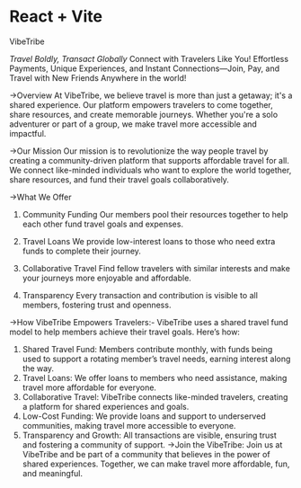 # React + Vite

VibeTribe

*Travel Boldly, Transact Globally*
Connect with Travelers Like You! Effortless Payments, Unique Experiences, and Instant Connections—Join, Pay, and Travel with New Friends Anywhere in the world!

->Overview
At VibeTribe, we believe travel is more than just a getaway; it's a shared experience. Our platform empowers travelers to come together, share resources, and create memorable journeys. Whether you're a solo adventurer or part of a group, we make travel more accessible and impactful.

->Our Mission
Our mission is to revolutionize the way people travel by creating a community-driven platform that supports affordable travel for all. We connect like-minded individuals who want to explore the world together, share resources, and fund their travel goals collaboratively.

->What We Offer
1. Community Funding
Our members pool their resources together to help each other fund travel goals and expenses.

2. Travel Loans
We provide low-interest loans to those who need extra funds to complete their journey.

3. Collaborative Travel
Find fellow travelers with similar interests and make your journeys more enjoyable and affordable.

4. Transparency
Every transaction and contribution is visible to all members, fostering trust and openness.

->How VibeTribe Empowers Travelers:-
  VibeTribe uses a shared travel fund model to help members achieve their travel goals. Here’s how:

1. Shared Travel Fund: Members contribute monthly, with funds being used to support a rotating member’s travel needs, earning interest along the way.
2. Travel Loans: We offer loans to members who need assistance, making travel more affordable for everyone.
3. Collaborative Travel: VibeTribe connects like-minded travelers, creating a platform for shared experiences and goals.
4. Low-Cost Funding: We provide loans and support to underserved communities, making travel more accessible to everyone.
3. Transparency and Growth: All transactions are visible, ensuring trust and fostering a community of support.
->Join the VibeTribe:
  Join us at VibeTribe and be part of a community that believes in the power of shared experiences. Together, we can make travel more affordable, fun, and meaningful.
